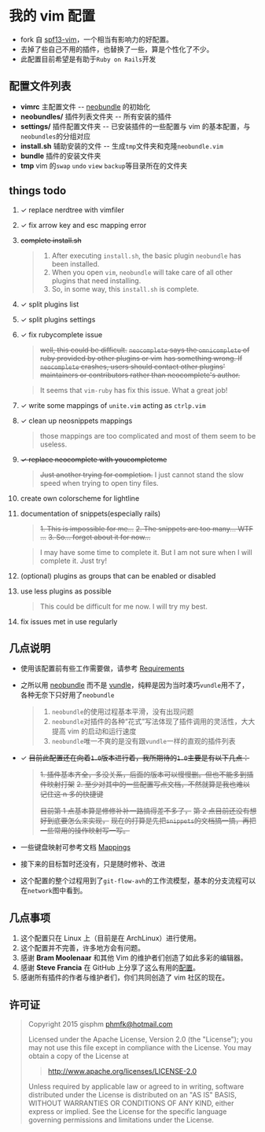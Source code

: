 # 我的 vim 配置
+ fork 自 [spf13-vim][1]，一个相当有影响力的好配置。
+ 去掉了些自己不用的插件，也替换了一些，算是个性化了不少。
+ 此配置目前希望是有助于`Ruby on Rails`开发


## 配置文件列表
+ __vimrc__ 主配置文件 -- [neobundle][4] 的初始化
+ __neobundles/__ 插件列表文件夹 -- 所有安装的插件
+ __settings/__ 插件配置文件夹 -- 已安装插件的一些配置与 vim 的基本配置，与`neobundles`的分组对应
+ __install.sh__ 辅助安装的文件 -- 生成`tmp`文件夹和克隆`neobundle.vim`
+ __bundle__ 插件的安装文件夹
+ __tmp__ vim 的`swap` `undo` `view` `backup`等目录所在的文件夹


## things todo
1. ✓ replace nerdtree with vimfiler

2. ✓ fix arrow key and esc mapping error

3. ~~complete install.sh~~

    > 1. After executing `install.sh`, the basic plugin `neobundle` has been installed.
    > 2. When you open `vim`, `neobundle` will take care of all other plugins that need installing.
    > 3. So, in some way, this `install.sh` is complete.

4. ✓ split plugins list

4. ✓ split plugins settings

4. ✓ fix rubycomplete issue

    > ~~well, this could be difficult.~~
    > ~~`neocomplete` says the `omnicomplete` of ruby provided by other plugins or vim~~
    > ~~has something wrong. If `neocomplete` crashes, users should contact other plugins'~~
    > ~~maintainers or contributors rather than neocomplete's author.~~

    > It seems that `vim-ruby` has fix this issue. What a great job!

4. ✓ write some mappings of `unite.vim` acting as `ctrlp.vim`

4. ✓ clean up neosnippets mappings
    > those mappings are too complicated and most of them seem to be useless.

4. ~~✓ replace neocomplete with youcompleteme~~
    > ~~Just another trying for completion.~~
    > I just cannot stand the slow speed when trying to open tiny files.

4. create own colorscheme for lightline

4. documentation of snippets(especially rails)

    > ~~1. This is impossible for me...~~
    > ~~2. The snippets are too many... WTF ...~~
    > ~~3. So... forget about it for now...~~

    > I may have some time to complete it.
    > But I am not sure when I will complete it.
    > Just try!

4. (optional) plugins as groups that can be enabled or disabled

5. use less plugins as possible

    > This could be difficult for me now. I will try my best.

6. fix issues met in use regularly


## 几点说明
+ 使用该配置前有些工作需要做，请参考 [Requirements](docs/Requirements.md)

+ 之所以用 [neobundle][4] 而不是 [vundle][3]，纯粹是因为当时凑巧`vundle`用不了，
    各种无奈下只好用了`neobundle`

    > 1. `neobundle`的使用过程基本平滑，没有出现问题
    > 2. `neobundle`对插件的各种“花式”写法体现了插件调用的灵活性，大大提高 vim 的启动和运行速度
    > 3. `neobundle`唯一不爽的是没有跟`vundle`一样的直观的插件列表

+ ✓ ~~目前此配置还在向着`1.0`版本进行着，我所期待的`1.0`主要是有以下几点：~~

    > ~~1. 插件基本齐全，多没关系，后面的版本可以慢慢删。但也不能多到插件映射打架~~
    > ~~2. 至少对其中的一些配置写点文档，不然就算是我也难以记住这 n 多的快捷键~~
    >
    > ~~目前第 1 点基本算是修修补补一路搞得差不多了，~~
    > ~~第 2 点目前还没有想好到底要怎么来实现，~~
    > ~~现在的打算是先把`snippets`的文档搞一搞，再把一些常用的操作映射写一写。~~

+ 一些键盘映射可参考文档 [Mappings](docs/Mappings.md)

+ 接下来的目标暂时还没有，只是随时修补、改进

+ 这个配置的整个过程用到了`git-flow-avh`的工作流模型，基本的分支流程可以在`network`图中看到。


## 几点事项
1. 这个配置只在 Linux 上（目前是在 ArchLinux）进行使用。
2. 这个配置并不完善，许多地方会有问题。
3. 感谢 __Bram Moolenaar__ 和其他 Vim 的维护者们创造了如此多彩的编辑器。
3. 感谢 __Steve Francia__ 在 GitHub 上分享了这么有用的[配置][1]。
5. 感谢所有插件的作者与维护者们，你们共同创造了 vim 社区的现在。


## 许可证
> Copyright 2015 gisphm <phmfk@hotmail.com>
>
> Licensed under the Apache License, Version 2.0 (the "License");
> you may not use this file except in compliance with the License.
> You may obtain a copy of the License at
>
>> http://www.apache.org/licenses/LICENSE-2.0
>
> Unless required by applicable law or agreed to in writing, software
> distributed under the License is distributed on an "AS IS" BASIS,
> WITHOUT WARRANTIES OR CONDITIONS OF ANY KIND, either express or implied.
> See the License for the specific language governing permissions and
> limitations under the License.

[1]: https://github.com/spf13/spf13-vim.git
[2]: https://github.com/gisphm/myneovimrc.git
[3]: https://github.com/VundleVim/Vundle.vim.git
[4]: https://github.com/Shougo/neobundle.vim.git
